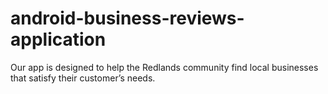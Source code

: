 # android-business-reviews-application
Our app is designed to help the Redlands community find local businesses that satisfy their customer’s needs. 
